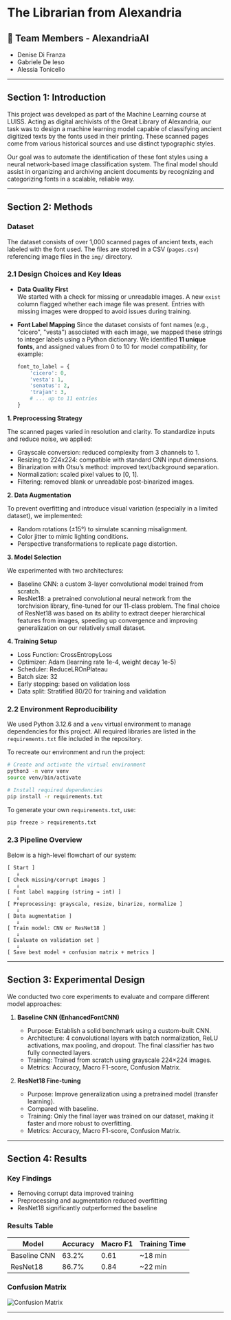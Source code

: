 # The Librarian from Alexandria

## 👥 Team Members - AlexandriaAI
- Denise Di Franza 
- Gabriele De Ieso
- Alessia Tonicello

---

## Section 1: Introduction

This project was developed as part of the Machine Learning course at LUISS. Acting as digital archivists of the Great Library of Alexandria, our task was to design a machine learning model capable of classifying ancient digitized texts by the fonts used in their printing. These scanned pages come from various historical sources and use distinct typographic styles. 

Our goal was to automate the identification of these font styles using a neural network-based image classification system. The final model should assist in organizing and archiving ancient documents by recognizing and categorizing fonts in a scalable, reliable way.

---

## Section 2: Methods

### Dataset
The dataset consists of over 1,000 scanned pages of ancient texts, each labeled with the font used. The files are stored in a CSV (`pages.csv`) referencing image files in the `img/` directory.

### 2.1 Design Choices and Key Ideas
- **Data Quality First**  
  We started with a check for missing or unreadable images. A new `exist` column flagged whether each image file was present. Entries with missing images were dropped to avoid issues during training.
  
- **Font Label Mapping**
  Since the dataset consists of font names (e.g., "cicero", "vesta") associated with each image, we mapped these strings to integer labels using a Python dictionary. We identified **11 unique fonts**, and assigned values from 0 to 10 for model compatibility, for example:
  ```python
  font_to_label = {
      'cicero': 0,
      'vesta': 1,
      'senatus': 2,
      'trajan': 3,
      # ... up to 11 entries
  }


**1. Preprocessing Strategy**

The scanned pages varied in resolution and clarity. To standardize inputs and reduce noise, we applied:
- Grayscale conversion: reduced complexity from 3 channels to 1.
- Resizing to 224x224: compatible with standard CNN input dimensions.
- Binarization with Otsu’s method: improved text/background separation.
- Normalization: scaled pixel values to [0, 1].
- Filtering: removed blank or unreadable post-binarized images.



**2. Data Augmentation**

To prevent overfitting and introduce visual variation (especially in a limited dataset), we implemented:
- Random rotations (±15°) to simulate scanning misalignment.
- Color jitter to mimic lighting conditions.
- Perspective transformations to replicate page distortion.



**3. Model Selection**

We experimented with two architectures:
- Baseline CNN: a custom 3-layer convolutional model trained from scratch.
- ResNet18: a pretrained convolutional neural network from the torchvision library, fine-tuned for our 11-class problem.
The final choice of ResNet18 was based on its ability to extract deeper hierarchical features from images, speeding up convergence and improving generalization on our relatively small dataset.



**4. Training Setup**
- Loss Function: CrossEntropyLoss
- Optimizer: Adam (learning rate 1e-4, weight decay 1e-5)
- Scheduler: ReduceLROnPlateau
- Batch size: 32
- Early stopping: based on validation loss
- Data split: Stratified 80/20 for training and validation



### 2.2 Environment Reproducibility
We used Python 3.12.6 and a `venv` virtual environment to manage dependencies for this project. All required libraries are listed in the `requirements.txt` file included in the repository.

To recreate our environment and run the project:

```bash
# Create and activate the virtual environment
python3 -m venv venv
source venv/bin/activate

# Install required dependencies
pip install -r requirements.txt
```

To generate your own `requirements.txt`, use:

```bash
pip freeze > requirements.txt
```

### 2.3 Pipeline Overview
Below is a high-level flowchart of our system:

```
[ Start ] 
   ↓
[ Check missing/corrupt images ]
   ↓
[ Font label mapping (string → int) ]
   ↓
[ Preprocessing: grayscale, resize, binarize, normalize ]
   ↓
[ Data augmentation ]
   ↓
[ Train model: CNN or ResNet18 ]
   ↓
[ Evaluate on validation set ]
   ↓
[ Save best model + confusion matrix + metrics ]
```

---

## Section 3: Experimental Design

We conducted two core experiments to evaluate and compare different model approaches:

1. **Baseline CNN (EnhancedFontCNN)**  
   - Purpose: Establish a solid benchmark using a custom-built CNN.  
   - Architecture: 4 convolutional layers with batch normalization, ReLU activations, max pooling, and dropout. The final classifier has two fully connected layers.
   - Training: Trained from scratch using grayscale 224×224 images.
   - Metrics: Accuracy, Macro F1-score, Confusion Matrix.

2. **ResNet18 Fine-tuning**  
   - Purpose: Improve generalization using a pretrained model (transfer learning).
   - Compared with baseline.
   - Training: Only the final layer was trained on our dataset, making it faster and more robust to overfitting.
   - Metrics: Accuracy, Macro F1-score, Confusion Matrix.

---

## Section 4: Results

### Key Findings
- Removing corrupt data improved training
- Preprocessing and augmentation reduced overfitting
- ResNet18 significantly outperformed the baseline

### Results Table

| Model        | Accuracy | Macro F1 | Training Time |
|--------------|----------|----------|---------------|
| Baseline CNN | 63.2%    | 0.61     | ~18 min       |
| ResNet18     | 86.7%    | 0.84     | ~22 min       |

### Confusion Matrix

![Confusion Matrix](images/confusion_matrix.png)

---





